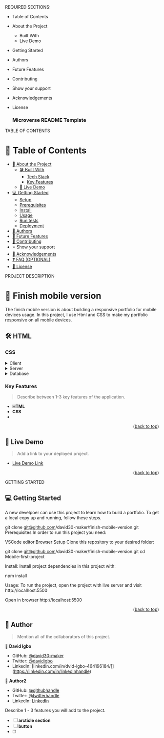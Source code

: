 <a name="readme-top"></a>


REQUIRED SECTIONS:
- Table of Contents
- About the Project
  - Built With
  - Live Demo
- Getting Started
- Authors
- Future Features
- Contributing
- Show your support
- Acknowledgements
- License





  <h3><b>Microverse README Template</b></h3>

</div>

 TABLE OF CONTENTS 

# 📗 Table of Contents

- [📖 About the Project](#about-project)
  - [🛠 Built With](#built-with)
    - [Tech Stack](#tech-stack)
    - [Key Features](#key-features)
  - [🚀 Live Demo](#live-demo)
- [💻 Getting Started](#getting-started)
  - [Setup](#setup)
  - [Prerequisites](#prerequisites)
  - [Install](#install)
  - [Usage](#usage)
  - [Run tests](#run-tests)
  - [Deployment](#triangular_flag_on_post-deployment)
- [👥 Authors](#authors)
- [🔭 Future Features](#future-features)
- [🤝 Contributing](#contributing)
- [⭐️ Show your support](#support)
- [🙏 Acknowledgements](#acknowledgements)
- [❓ FAQ (OPTIONAL)](#faq)
- [📝 License](#license)

PROJECT DESCRIPTION 

# 📖 Finish mobile version<a name="about-project"></a>


The finish mobile version is about building a responsive portfolio for mobile devices usage. In this project, I use Html and CSS to make my portfolio responsive on  all mobile devices.

## 🛠 HTML<a name="built-with"></a>

### CSS<a name="tech-stack"></a>


<details>
  <summary>Client</summary>
  <ul>
    <li><a href="https://reactjs.org/">React.js</a></li>
  </ul>
</details>

<details>
  <summary>Server</summary>
  <ul>
    <li><a href="https://expressjs.com/">Express.js</a></li>
  </ul>
</details>

<details>
<summary>Database</summary>
  <ul>
    <li><a href="https://www.postgresql.org/">PostgreSQL</a></li>
  </ul>
</details>

<!-- Features -->

### Key Features <a name="key-features"></a>

> Describe between 1-3 key features of the application.

- **HTML**
- **CSS**
- 

<p align="right">(<a href="#readme-top">back to top</a>)</p>



## 🚀 Live Demo <a name="live-demo"></a>

> Add a link to your deployed project.

- [Live Demo Link](https://yourdeployedapplicationlink.com)

<p align="right">(<a href="#readme-top">back to top</a>)</p>

GETTING STARTED 

## 💻 Getting Started <a name="getting-started"></a>

A new develpoer can use this project to learn how to build a portfolio.
To get a local copy up and running, follow these steps.

   git clone git@github.com/david30-maker/finish-mobile-version.git
Prerequisites
In order to run this project you need:

VSCode editor
Browser
Setup
Clone this repository to your desired folder:

  git clone git@github.com/david30-maker/finish-mobile-version.git
  cd Mobile-first-project

Install:
Install project dependencies in this project with:

  npm install

Usage:
To run the project, open the project with live server and visit http://localhost:5500

Open in browser
http://localhost:5500

<p align="right">(<a href="#readme-top">back to top</a>)</p>

## 👥 Author

> Mention all of the collaborators of this project.

👤 **David Igbo**

- GitHub: [@david30-maker](https://github.com/githubhandle)
- Twitter: [@davidigbo](https://twitter.com/twitterhandle)
- LinkedIn: [linkedin.com/in/dvid-igbo-464196184/]](https://linkedin.com/in/linkedinhandle)

👤 **Author2**

- GitHub: [@githubhandle](https://github.com/githubhandle)
- Twitter: [@twitterhandle](https://twitter.com/twitterhandle)
- LinkedIn: [LinkedIn](https://linkedin.com/in/linkedinhandle)



 Describe 1 - 3 features you will add to the project.

- [ ] **arcticle section**
- [ ] **button**
- [ ] 


